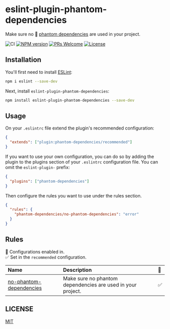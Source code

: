 # eslint-plugin-phantom-dependencies

Make sure no 👻 [phantom dependencies](https://datacadamia.com/code/shipping/phantom) are used in your project.

![CI](https://github.com/yyz945947732/eslint-plugin-phantom-dependencies/actions/workflows/test.yml/badge.svg)
[![NPM version](https://img.shields.io/npm/v/eslint-plugin-phantom-dependencies.svg?logo=npm&logoColor=fff)](https://npmjs.org/package/eslint-plugin-phantom-dependencies)
[![PRs Welcome](https://img.shields.io/badge/PRs-welcome-brightgreen.svg)](https://github.com/yyz945947732/eslint-plugin-phantom-dependencies/pulls)
[![License](https://img.shields.io/github/license/yyz945947732/eslint-plugin-phantom-dependencies.svg?style=flat)](https://github.com/yyz945947732/eslint-plugin-phantom-dependencies/blob/master/LICENSE)

## Installation

You'll first need to install [ESLint](https://eslint.org/):

```sh
npm i eslint --save-dev
```

Next, install `eslint-plugin-phantom-dependencies`:

```sh
npm install eslint-plugin-phantom-dependencies --save-dev
```

## Usage

On your `.eslintrc` file extend the plugin's recommended configuration:

```json
{
  "extends": ["plugin:phantom-dependencies/recommended"]
}
```

If you want to use your own configuration, you can do so by adding the plugin to the plugins section of your `.eslintrc` configuration file. You can omit the `eslint-plugin-` prefix:

```json
{
  "plugins": ["phantom-dependencies"]
}
```

Then configure the rules you want to use under the rules section.

```json
{
  "rules": {
    "phantom-dependencies/no-phantom-dependencies": "error"
  }
}
```

## Rules

💼 Configurations enabled in.\
✅ Set in the `recommended` configuration.

| Name                                                             | Description                                                 | 💼  |
| :--------------------------------------------------------------- | :---------------------------------------------------------- | :-- |
| [no-phantom-dependencies](docs/rules/no-phantom-dependencies.md) | Make sure no phantom dependencies are used in your project. | ✅  |

## LICENSE

[MIT](https://github.com/yyz945947732/eslint-plugin-phantom-dependencies/blob/master/LICENSE)
